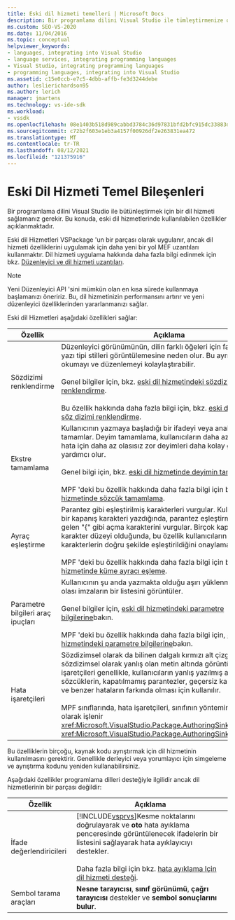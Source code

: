 ```yaml
---
title: Eski dil hizmeti temelleri | Microsoft Docs
description: Bir programlama dilini Visual Studio ile tümleştirmenize olanak tanıyan eski dil hizmetlerinde sunulan temel özellikler hakkında bilgi edinin.
ms.custom: SEO-VS-2020
ms.date: 11/04/2016
ms.topic: conceptual
helpviewer_keywords:
- languages, integrating into Visual Studio
- language services, integrating programming languages
- Visual Studio, integrating programming languages
- programming languages, integrating into Visual Studio
ms.assetid: c15e0ccb-e7c5-4dbb-affb-fe3d3244debe
author: leslierichardson95
ms.author: lerich
manager: jmartens
ms.technology: vs-ide-sdk
ms.workload:
- vssdk
ms.openlocfilehash: 08e1403b518d989cabbd3784c36d97831bfd2bfc915dc33883dd0e354211e384
ms.sourcegitcommit: c72b2f603e1eb3a4157f00926df2e263831ea472
ms.translationtype: MT
ms.contentlocale: tr-TR
ms.lasthandoff: 08/12/2021
ms.locfileid: "121375916"
---
```

# <a name="legacy-language-service-essentials"></a>Eski Dil Hizmeti Temel Bileşenleri
Bir programlama dilini Visual Studio ile bütünleştirmek için bir dil hizmeti sağlamanız gerekir. Bu konuda, eski dil hizmetlerinde kullanılabilen özellikler açıklanmaktadır.

 Eski dil Hizmetleri VSPackage 'un bir parçası olarak uygulanır, ancak dil hizmeti özelliklerini uygulamak için daha yeni bir yol MEF uzantıları kullanmaktır. Dil hizmeti uygulama hakkında daha fazla bilgi edinmek için bkz. [Düzenleyici ve dil hizmeti uzantıları](../../extensibility/editor-and-language-service-extensions.md).

> [!NOTE]
> Yeni Düzenleyici API 'sini mümkün olan en kısa sürede kullanmaya başlamanızı öneririz. Bu, dil hizmetinizin performansını artırır ve yeni düzenleyici özelliklerinden yararlanmanızı sağlar.

 Eski dil Hizmetleri aşağıdaki özellikleri sağlar:

|Özellik|Açıklama|
|-------------|-----------------|
|Sözdizimi renklendirme|Düzenleyici görünümünün, dilin farklı öğeleri için farklı renkler ve yazı tipi stilleri görüntülemesine neden olur. Bu ayrım, dosyaları okumayı ve düzenlemeyi kolaylaştırabilir.<br /><br /> Genel bilgiler için, bkz. [eski dil hizmetindeki sözdizimi renklendirme](../../extensibility/internals/syntax-coloring-in-a-legacy-language-service.md).<br /><br /> Bu özellik hakkında daha fazla bilgi için, bkz. [eski dil hizmetinde söz dizimi renklendirme](../../extensibility/internals/syntax-colorizing-in-a-legacy-language-service.md).|
|Ekstre tamamlama|Kullanıcının yazmaya başladığı bir ifadeyi veya anahtar sözcüğü tamamlar. Deyim tamamlama, kullanıcıların daha az yazma ve hata için daha az olasısız zor deyimleri daha kolay girmesine yardımcı olur.<br /><br /> Genel bilgi için, bkz. [eski dil hizmetinde deyimin tamamlanması](../../extensibility/internals/statement-completion-in-a-legacy-language-service.md).<br /><br /> MPF 'deki bu özellik hakkında daha fazla bilgi için bkz. [eski dil hizmetinde sözcük tamamlama](../../extensibility/internals/word-completion-in-a-legacy-language-service.md).|
|Ayraç eşleştirme|Parantez gibi eşleştirilmiş karakterleri vurgular. Kullanıcı "}" gibi bir kapanış karakteri yazdığında, parantez eşleştirme, karşılık gelen "{" gibi açma karakterini vurgular. Birçok kapsayan karakter düzeyi olduğunda, bu özellik kullanıcıların kapsayan karakterlerin doğru şekilde eşleştirildiğini onaylamasını sağlar.<br /><br /> MPF 'deki bu özellik hakkında daha fazla bilgi için bkz. [eski dil hizmetinde küme ayracı eşleme](../../extensibility/internals/brace-matching-in-a-legacy-language-service.md).|
|Parametre bilgileri araç ipuçları|Kullanıcının şu anda yazmakta olduğu aşırı yüklenmiş yöntem için olası imzaların bir listesini görüntüler.<br /><br /> Genel bilgiler için, [eski dil hizmetindeki parametre bilgilerine](../../extensibility/internals/parameter-info-in-a-legacy-language-service1.md)bakın.<br /><br /> MPF 'deki bu özellik hakkında daha fazla bilgi için, [eski dil hizmetindeki parametre bilgilerine](../../extensibility/internals/parameter-info-in-a-legacy-language-service2.md)bakın.|
|Hata işaretçileri|Sözdizimsel olarak da bilinen dalgalı kırmızı alt çizgiyi, sözdizimsel olarak yanlış olan metin altında görüntüler. Hata işaretçileri genellikle, kullanıcıların yanlış yazılmış anahtar sözcüklerin, kapatılmamış parantezler, geçersiz karakterlerden ve benzer hataların farkında olması için kullanılır.<br /><br /> MPF sınıflarında, hata işaretçileri, sınıfının yönteminde otomatik olarak işlenir <xref:Microsoft.VisualStudio.Package.AuthoringSink.AddError%2A> <xref:Microsoft.VisualStudio.Package.AuthoringSink> .|

 Bu özelliklerin birçoğu, kaynak kodu ayrıştırmak için dil hizmetinin kullanılmasını gerektirir. Genellikle derleyici veya yorumlayıcı için simgeleme ve ayrıştırma kodunu yeniden kullanabilirsiniz.

 Aşağıdaki özellikler programlama dilleri desteğiyle ilgilidir ancak dil hizmetlerinin bir parçası değildir:

| Özellik | Açıklama |
|-----------------------| - |
| İfade değerlendiricileri | [!INCLUDE[vsprvs](../../code-quality/includes/vsprvs_md.md)]Kesme noktalarını doğrulayarak ve **oto** hata ayıklama penceresinde görüntülenecek ifadelerin bir listesini sağlayarak hata ayıklayıcıyı destekler.<br /><br /> Daha fazla bilgi için bkz. [hata ayıklama Için dil hizmeti desteği](../../extensibility/internals/language-service-support-for-debugging.md). |
| Sembol tarama araçları | **Nesne tarayıcısı**, **sınıf görünümü**, **çağrı tarayıcısı** destekler ve **sembol sonuçlarını bulur**. |

